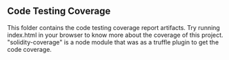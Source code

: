 ## Code Testing Coverage

This folder contains the code testing coverage report artifacts. Try running index.html in your browser to know more about the coverage of this project. "solidity-coverage" is a node module that was as a truffle plugin to get the code coverage.

